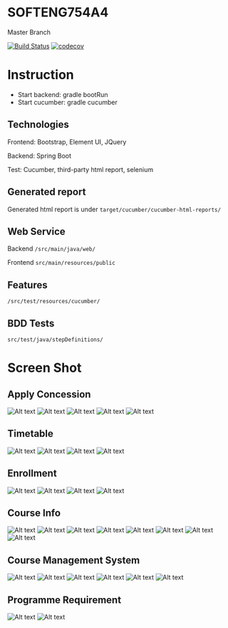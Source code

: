 # SOFTENG754A4

Master Branch

[![Build Status](https://travis-ci.com/HurinHu/SOFTENG754A4.svg?token=pnVFSXG82uvFcDshe76E&branch=master)](https://travis-ci.com/HurinHu/SOFTENG754A4)
[![codecov](https://codecov.io/gh/HurinHu/SOFTENG754A4/branch/master/graph/badge.svg?token=N0ZH6UBFCH)](https://codecov.io/gh/HurinHu/SOFTENG754A4)

# Instruction
  - Start backend: gradle bootRun
  - Start cucumber: gradle cucumber

## Technologies
  Frontend: Bootstrap, Element UI, JQuery
  
  Backend: Spring Boot
  
  Test: Cucumber, third-party html report, selenium

## Generated report
Generated html report is under `target/cucumber/cucumber-html-reports/`

## Web Service
Backend `/src/main/java/web/`

Frontend `src/main/resources/public`

## Features
`/src/test/resources/cucumber/`

## BDD Tests
`src/test/java/stepDefinitions/`

# Screen Shot
## Apply Concession
![Alt text](target/screenshot/ApplyConcession1.png)
![Alt text](target/screenshot/ApplyConcession2.png)
![Alt text](target/screenshot/ApplyConcession3.png)
![Alt text](target/screenshot/ApplyConcession4.png)
![Alt text](target/screenshot/ApplyConcession5.png)

## Timetable
![Alt text](target/screenshot/Timetable1.png)
![Alt text](target/screenshot/Timetable2.png)
![Alt text](target/screenshot/Timetable3.png)
![Alt text](target/screenshot/Timetable4.png)

## Enrollment
![Alt text](target/screenshot/Enrollment1.png)
![Alt text](target/screenshot/Enrollment2.png)
![Alt text](target/screenshot/Enrollment3.png)
![Alt text](target/screenshot/Enrollment4.png)

## Course Info
![Alt text](target/screenshot/CourseInfo1.png)
![Alt text](target/screenshot/CourseInfo2.png)
![Alt text](target/screenshot/CourseInfo3.png)
![Alt text](target/screenshot/CourseInfo4.png)
![Alt text](target/screenshot/CourseInfo5.png)
![Alt text](target/screenshot/CourseInfo6.png)
![Alt text](target/screenshot/CourseInfo7.png)
![Alt text](target/screenshot/CourseInfo8.png)

## Course Management System
![Alt text](target/screenshot//CourseManagement1.png)
![Alt text](target/screenshot//CourseManagementUpdateSeat1.png)
![Alt text](target/screenshot//CourseManagementUpdateSeat2.png)
![Alt text](target/screenshot//CourseManagementUpdateSeat3.png)
![Alt text](target/screenshot//CourseManagementUpdateSeat4.png)
![Alt text](target/screenshot//CourseManagementUpdateSeat5.png)

## Programme Requirement
![Alt text](target/screenshot//ProgrammeRequirement1.png)
![Alt text](target/screenshot//ProgrammeRequirement2.png)
